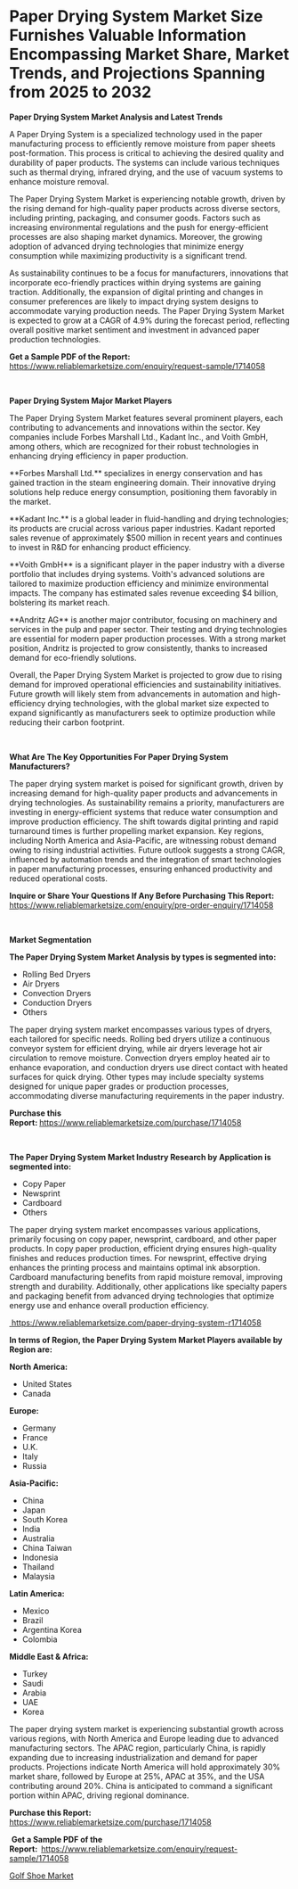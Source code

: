 <p><h1>Paper Drying System Market Size Furnishes Valuable Information Encompassing Market Share, Market Trends, and Projections Spanning from 2025 to 2032</h1></p><p><strong>Paper Drying System Market Analysis and Latest Trends</strong></p>
<p><p>A Paper Drying System is a specialized technology used in the paper manufacturing process to efficiently remove moisture from paper sheets post-formation. This process is critical to achieving the desired quality and durability of paper products. The systems can include various techniques such as thermal drying, infrared drying, and the use of vacuum systems to enhance moisture removal.</p><p>The Paper Drying System Market is experiencing notable growth, driven by the rising demand for high-quality paper products across diverse sectors, including printing, packaging, and consumer goods. Factors such as increasing environmental regulations and the push for energy-efficient processes are also shaping market dynamics. Moreover, the growing adoption of advanced drying technologies that minimize energy consumption while maximizing productivity is a significant trend. </p><p>As sustainability continues to be a focus for manufacturers, innovations that incorporate eco-friendly practices within drying systems are gaining traction. Additionally, the expansion of digital printing and changes in consumer preferences are likely to impact drying system designs to accommodate varying production needs. The Paper Drying System Market is expected to grow at a CAGR of 4.9% during the forecast period, reflecting overall positive market sentiment and investment in advanced paper production technologies.</p></p>
<p><strong>Get a Sample PDF of the Report:&nbsp;</strong> <a href="https://www.reliablemarketsize.com/enquiry/request-sample/1714058?utm_campaign=1143&utm_medium=2&utm_source=Github&utm_content=ia&utm_term=11012025&utm_id=paper-drying-system">https://www.reliablemarketsize.com/enquiry/request-sample/1714058</a></p>
<p>&nbsp;</p>
<p><strong>Paper Drying System Major Market Players</strong></p>
<p><p>The Paper Drying System Market features several prominent players, each contributing to advancements and innovations within the sector. Key companies include Forbes Marshall Ltd., Kadant Inc., and Voith GmbH, among others, which are recognized for their robust technologies in enhancing drying efficiency in paper production.</p><p>**Forbes Marshall Ltd.** specializes in energy conservation and has gained traction in the steam engineering domain. Their innovative drying solutions help reduce energy consumption, positioning them favorably in the market.</p><p>**Kadant Inc.** is a global leader in fluid-handling and drying technologies; its products are crucial across various paper industries. Kadant reported sales revenue of approximately $500 million in recent years and continues to invest in R&D for enhancing product efficiency.</p><p>**Voith GmbH** is a significant player in the paper industry with a diverse portfolio that includes drying systems. Voith's advanced solutions are tailored to maximize production efficiency and minimize environmental impacts. The company has estimated sales revenue exceeding $4 billion, bolstering its market reach.</p><p>**Andritz AG** is another major contributor, focusing on machinery and services in the pulp and paper sector. Their testing and drying technologies are essential for modern paper production processes. With a strong market position, Andritz is projected to grow consistently, thanks to increased demand for eco-friendly solutions.</p><p>Overall, the Paper Drying System Market is projected to grow due to rising demand for improved operational efficiencies and sustainability initiatives. Future growth will likely stem from advancements in automation and high-efficiency drying technologies, with the global market size expected to expand significantly as manufacturers seek to optimize production while reducing their carbon footprint.</p></p>
<p>&nbsp;</p>
<p><strong>What Are The Key Opportunities For Paper Drying System Manufacturers?</strong></p>
<p><p>The paper drying system market is poised for significant growth, driven by increasing demand for high-quality paper products and advancements in drying technologies. As sustainability remains a priority, manufacturers are investing in energy-efficient systems that reduce water consumption and improve production efficiency. The shift towards digital printing and rapid turnaround times is further propelling market expansion. Key regions, including North America and Asia-Pacific, are witnessing robust demand owing to rising industrial activities. Future outlook suggests a strong CAGR, influenced by automation trends and the integration of smart technologies in paper manufacturing processes, ensuring enhanced productivity and reduced operational costs.</p></p>
<p><strong>Inquire or Share Your Questions If Any Before Purchasing This Report:</strong> <a href="https://www.reliablemarketsize.com/enquiry/pre-order-enquiry/1714058?utm_campaign=1143&utm_medium=2&utm_source=Github&utm_content=ia&utm_term=11012025&utm_id=paper-drying-system">https://www.reliablemarketsize.com/enquiry/pre-order-enquiry/1714058</a></p>
<p>&nbsp;</p>
<p><strong>Market Segmentation</strong></p>
<p><strong>The Paper Drying System Market Analysis by types is segmented into:</strong></p>
<p><ul><li>Rolling Bed Dryers</li><li>Air Dryers</li><li>Convection Dryers</li><li>Conduction Dryers</li><li>Others</li></ul></p>
<p><p>The paper drying system market encompasses various types of dryers, each tailored for specific needs. Rolling bed dryers utilize a continuous conveyor system for efficient drying, while air dryers leverage hot air circulation to remove moisture. Convection dryers employ heated air to enhance evaporation, and conduction dryers use direct contact with heated surfaces for quick drying. Other types may include specialty systems designed for unique paper grades or production processes, accommodating diverse manufacturing requirements in the paper industry.</p></p>
<p><strong>Purchase this Report:&nbsp;</strong><a href="https://www.reliablemarketsize.com/purchase/1714058?utm_campaign=1143&utm_medium=2&utm_source=Github&utm_content=ia&utm_term=11012025&utm_id=paper-drying-system">https://www.reliablemarketsize.com/purchase/1714058</a></p>
<p>&nbsp;</p>
<p><strong>The Paper Drying System Market Industry Research by Application is segmented into:</strong></p>
<p><ul><li>Copy Paper</li><li>Newsprint</li><li>Cardboard</li><li>Others</li></ul></p>
<p><p>The paper drying system market encompasses various applications, primarily focusing on copy paper, newsprint, cardboard, and other paper products. In copy paper production, efficient drying ensures high-quality finishes and reduces production times. For newsprint, effective drying enhances the printing process and maintains optimal ink absorption. Cardboard manufacturing benefits from rapid moisture removal, improving strength and durability. Additionally, other applications like specialty papers and packaging benefit from advanced drying technologies that optimize energy use and enhance overall production efficiency.</p></p>
<p><a href="https://www.reliablemarketsize.com/paper-drying-system-r1714058?utm_campaign=1143&utm_medium=2&utm_source=Github&utm_content=ia&utm_term=11012025&utm_id=paper-drying-system">&nbsp;https://www.reliablemarketsize.com/paper-drying-system-r1714058</a></p>
<p><strong>In terms of Region, the Paper Drying System Market Players available by Region are:</strong></p>
<p>
    <p> <strong> North America: </strong>
        <ul>
            <li>United States</li>
            <li>Canada</li>
        </ul>
        </p> 
    <p> <strong> Europe: </strong>
        <ul>
            <li>Germany</li>
            <li>France</li>
            <li>U.K.</li>
            <li>Italy</li>
            <li>Russia</li>
        </ul>
        </p> 
    <p> <strong> Asia-Pacific: </strong>
        <ul>
            <li>China</li>
            <li>Japan</li>
            <li>South Korea</li>
            <li>India</li>
            <li>Australia</li>
            <li>China Taiwan</li>
            <li>Indonesia</li>
            <li>Thailand</li>
            <li>Malaysia</li>
        </ul>
        </p> 
    <p> <strong> Latin America: </strong>
        <ul>
            <li>Mexico</li>
            <li>Brazil</li>
            <li>Argentina Korea</li>
            <li>Colombia</li>
        </ul>
        </p> 
    <p> <strong> Middle East & Africa: </strong>
        <ul>
            <li>Turkey</li>
            <li>Saudi</li>
            <li>Arabia</li>
            <li>UAE</li>
            <li>Korea</li>
        </ul>
    </p>
    </p>
<p><p>The paper drying system market is experiencing substantial growth across various regions, with North America and Europe leading due to advanced manufacturing sectors. The APAC region, particularly China, is rapidly expanding due to increasing industrialization and demand for paper products. Projections indicate North America will hold approximately 30% market share, followed by Europe at 25%, APAC at 35%, and the USA contributing around 20%. China is anticipated to command a significant portion within APAC, driving regional dominance.</p></p>
<p><strong>Purchase this Report: </strong><a href="https://www.reliablemarketsize.com/purchase/1714058?utm_campaign=1143&utm_medium=2&utm_source=Github&utm_content=ia&utm_term=11012025&utm_id=paper-drying-system">https://www.reliablemarketsize.com/purchase/1714058</a></p>
<p>&nbsp;<strong>Get a Sample PDF of the Report:&nbsp;&nbsp;</strong><a href="https://www.reliablemarketsize.com/enquiry/request-sample/1714058?utm_campaign=1143&utm_medium=2&utm_source=Github&utm_content=ia&utm_term=11012025&utm_id=paper-drying-system">https://www.reliablemarketsize.com/enquiry/request-sample/1714058</a></p>
<p><strong></strong></p>
<p><p><a href="https://github.com/castoriffic/Market-Research-Report-List-5/blob/main/golf-shoe-market.md?utm_campaign=1143&utm_medium=2&utm_source=Github&utm_content=ia&utm_term=11012025&utm_id=paper-drying-system">Golf Shoe Market</a></p></p>
